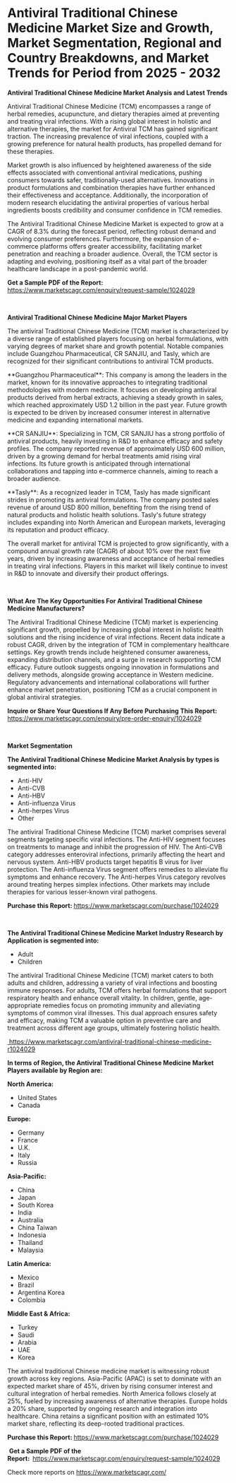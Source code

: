 <p><h1>Antiviral Traditional Chinese Medicine Market Size and Growth, Market Segmentation, Regional and Country Breakdowns, and Market Trends for Period from 2025 -  2032</h1></p><p><strong>Antiviral Traditional Chinese Medicine Market Analysis and Latest Trends</strong></p>
<p><p>Antiviral Traditional Chinese Medicine (TCM) encompasses a range of herbal remedies, acupuncture, and dietary therapies aimed at preventing and treating viral infections. With a rising global interest in holistic and alternative therapies, the market for Antiviral TCM has gained significant traction. The increasing prevalence of viral infections, coupled with a growing preference for natural health products, has propelled demand for these therapies.</p><p>Market growth is also influenced by heightened awareness of the side effects associated with conventional antiviral medications, pushing consumers towards safer, traditionally-used alternatives. Innovations in product formulations and combination therapies have further enhanced their effectiveness and acceptance. Additionally, the incorporation of modern research elucidating the antiviral properties of various herbal ingredients boosts credibility and consumer confidence in TCM remedies.</p><p>The Antiviral Traditional Chinese Medicine Market is expected to grow at a CAGR of 8.3% during the forecast period, reflecting robust demand and evolving consumer preferences. Furthermore, the expansion of e-commerce platforms offers greater accessibility, facilitating market penetration and reaching a broader audience. Overall, the TCM sector is adapting and evolving, positioning itself as a vital part of the broader healthcare landscape in a post-pandemic world.</p></p>
<p><strong>Get a Sample PDF of the Report:&nbsp;</strong> <a href="https://www.marketscagr.com/enquiry/request-sample/1024029?utm_campaign=2990&utm_medium=2&utm_source=Github&utm_content=ia&utm_term=07032025&utm_id=antiviral-traditional-chinese-medicine">https://www.marketscagr.com/enquiry/request-sample/1024029</a></p>
<p>&nbsp;</p>
<p><strong>Antiviral Traditional Chinese Medicine Major Market Players</strong></p>
<p><p>The antiviral Traditional Chinese Medicine (TCM) market is characterized by a diverse range of established players focusing on herbal formulations, with varying degrees of market share and growth potential. Notable companies include Guangzhou Pharmaceutical, CR SANJIU, and Tasly, which are recognized for their significant contributions to antiviral TCM products.</p><p>**Guangzhou Pharmaceutical**: This company is among the leaders in the market, known for its innovative approaches to integrating traditional methodologies with modern medicine. It focuses on developing antiviral products derived from herbal extracts, achieving a steady growth in sales, which reached approximately USD 1.2 billion in the past year. Future growth is expected to be driven by increased consumer interest in alternative medicine and expanding international markets.</p><p>**CR SANJIU**: Specializing in TCM, CR SANJIU has a strong portfolio of antiviral products, heavily investing in R&D to enhance efficacy and safety profiles. The company reported revenue of approximately USD 600 million, driven by a growing demand for herbal treatments amid rising viral infections. Its future growth is anticipated through international collaborations and tapping into e-commerce channels, aiming to reach a broader audience.</p><p>**Tasly**: As a recognized leader in TCM, Tasly has made significant strides in promoting its antiviral formulations. The company posted sales revenue of around USD 800 million, benefiting from the rising trend of natural products and holistic health solutions. Tasly's future strategy includes expanding into North American and European markets, leveraging its reputation and product efficacy.</p><p>The overall market for antiviral TCM is projected to grow significantly, with a compound annual growth rate (CAGR) of about 10% over the next five years, driven by increasing awareness and acceptance of herbal remedies in treating viral infections. Players in this market will likely continue to invest in R&D to innovate and diversify their product offerings.</p></p>
<p>&nbsp;</p>
<p><strong>What Are The Key Opportunities For Antiviral Traditional Chinese Medicine Manufacturers?</strong></p>
<p><p>The Antiviral Traditional Chinese Medicine (TCM) market is experiencing significant growth, propelled by increasing global interest in holistic health solutions and the rising incidence of viral infections. Recent data indicate a robust CAGR, driven by the integration of TCM in complementary healthcare settings. Key growth trends include heightened consumer awareness, expanding distribution channels, and a surge in research supporting TCM efficacy. Future outlook suggests ongoing innovation in formulations and delivery methods, alongside growing acceptance in Western medicine. Regulatory advancements and international collaborations will further enhance market penetration, positioning TCM as a crucial component in global antiviral strategies.</p></p>
<p><strong>Inquire or Share Your Questions If Any Before Purchasing This Report:</strong> <a href="https://www.marketscagr.com/enquiry/pre-order-enquiry/1024029?utm_campaign=2990&utm_medium=2&utm_source=Github&utm_content=ia&utm_term=07032025&utm_id=antiviral-traditional-chinese-medicine">https://www.marketscagr.com/enquiry/pre-order-enquiry/1024029</a></p>
<p>&nbsp;</p>
<p><strong>Market Segmentation</strong></p>
<p><strong>The Antiviral Traditional Chinese Medicine Market Analysis by types is segmented into:</strong></p>
<p><ul><li>Anti-HIV</li><li>Anti-CVB</li><li>Anti-HBV</li><li>Anti-influenza Virus</li><li>Anti-herpes Virus</li><li>Other</li></ul></p>
<p><p>The antiviral Traditional Chinese Medicine (TCM) market comprises several segments targeting specific viral infections. The Anti-HIV segment focuses on treatments to manage and inhibit the progression of HIV. The Anti-CVB category addresses enteroviral infections, primarily affecting the heart and nervous system. Anti-HBV products target hepatitis B virus for liver protection. The Anti-influenza Virus segment offers remedies to alleviate flu symptoms and enhance recovery. The Anti-herpes Virus category revolves around treating herpes simplex infections. Other markets may include therapies for various lesser-known viral pathogens.</p></p>
<p><strong>Purchase this Report:&nbsp;</strong><a href="https://www.marketscagr.com/purchase/1024029?utm_campaign=2990&utm_medium=2&utm_source=Github&utm_content=ia&utm_term=07032025&utm_id=antiviral-traditional-chinese-medicine">https://www.marketscagr.com/purchase/1024029</a></p>
<p>&nbsp;</p>
<p><strong>The Antiviral Traditional Chinese Medicine Market Industry Research by Application is segmented into:</strong></p>
<p><ul><li>Adult</li><li>Children</li></ul></p>
<p><p>The antiviral Traditional Chinese Medicine (TCM) market caters to both adults and children, addressing a variety of viral infections and boosting immune responses. For adults, TCM offers herbal formulations that support respiratory health and enhance overall vitality. In children, gentle, age-appropriate remedies focus on promoting immunity and alleviating symptoms of common viral illnesses. This dual approach ensures safety and efficacy, making TCM a valuable option in preventive care and treatment across different age groups, ultimately fostering holistic health.</p></p>
<p><a href="https://www.marketscagr.com/antiviral-traditional-chinese-medicine-r1024029?utm_campaign=2990&utm_medium=2&utm_source=Github&utm_content=ia&utm_term=07032025&utm_id=antiviral-traditional-chinese-medicine">&nbsp;https://www.marketscagr.com/antiviral-traditional-chinese-medicine-r1024029</a></p>
<p><strong>In terms of Region, the Antiviral Traditional Chinese Medicine Market Players available by Region are:</strong></p>
<p>
    <p> <strong> North America: </strong>
        <ul>
            <li>United States</li>
            <li>Canada</li>
        </ul>
        </p> 
    <p> <strong> Europe: </strong>
        <ul>
            <li>Germany</li>
            <li>France</li>
            <li>U.K.</li>
            <li>Italy</li>
            <li>Russia</li>
        </ul>
        </p> 
    <p> <strong> Asia-Pacific: </strong>
        <ul>
            <li>China</li>
            <li>Japan</li>
            <li>South Korea</li>
            <li>India</li>
            <li>Australia</li>
            <li>China Taiwan</li>
            <li>Indonesia</li>
            <li>Thailand</li>
            <li>Malaysia</li>
        </ul>
        </p> 
    <p> <strong> Latin America: </strong>
        <ul>
            <li>Mexico</li>
            <li>Brazil</li>
            <li>Argentina Korea</li>
            <li>Colombia</li>
        </ul>
        </p> 
    <p> <strong> Middle East & Africa: </strong>
        <ul>
            <li>Turkey</li>
            <li>Saudi</li>
            <li>Arabia</li>
            <li>UAE</li>
            <li>Korea</li>
        </ul>
    </p>
    </p>
<p><p>The antiviral traditional Chinese medicine market is witnessing robust growth across key regions. Asia-Pacific (APAC) is set to dominate with an expected market share of 45%, driven by rising consumer interest and cultural integration of herbal remedies. North America follows closely at 25%, fueled by increasing awareness of alternative therapies. Europe holds a 20% share, supported by ongoing research and integration into healthcare. China retains a significant position with an estimated 10% market share, reflecting its deep-rooted traditional practices.</p></p>
<p><strong>Purchase this Report: </strong><a href="https://www.marketscagr.com/purchase/1024029?utm_campaign=2990&utm_medium=2&utm_source=Github&utm_content=ia&utm_term=07032025&utm_id=antiviral-traditional-chinese-medicine">https://www.marketscagr.com/purchase/1024029</a></p>
<p>&nbsp;<strong>Get a Sample PDF of the Report:&nbsp;&nbsp;</strong><a href="https://www.marketscagr.com/enquiry/request-sample/1024029?utm_campaign=2990&utm_medium=2&utm_source=Github&utm_content=ia&utm_term=07032025&utm_id=antiviral-traditional-chinese-medicine">https://www.marketscagr.com/enquiry/request-sample/1024029</a></p>
<p><strong></strong></p>
<p>Check more reports on <a href="https://www.marketscagr.com/?utm_campaign=2990&utm_medium=2&utm_source=Github&utm_content=ia&utm_term=07032025&utm_id=antiviral-traditional-chinese-medicine">https://www.marketscagr.com/</a></p>